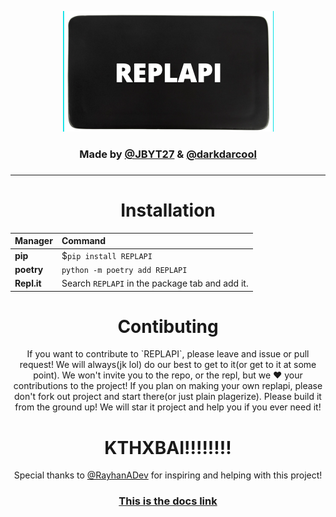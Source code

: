 <p align="center">
  <a href="https://github.com/JBYT27/REPLAPI">
    <img src="/logo.png" alt="Logo">
  </a>
</p>

<h3 align = "center">Made by <a href = "https://github.com/JBYT27">@JBYT27</a> & <a href = "https://github.com/darkdarcool">@darkdarcool</a><h3>

---

<h1 align = "center">Installation</h1>
<center align = "center">

|Manager          |Command                                        |
|:----------------|:----------------------------------------------|
|**pip**          |$`pip install REPLAPI`                         |
|**poetry**       |`python -m poetry add REPLAPI`                 |
|**Repl.it**      |Search `REPLAPI` in the package tab and add it.|     

</center>
<h1 align = "center">Contibuting</h1>

<p align = "center">If you want to contribute to `REPLAPI`, please leave and issue or pull request! We will always(jk lol) do our best to get to it(or get to it at some point). We won't invite you to the repo, or the repl, but we ❤️ your contributions to the project! If you plan on making your own replapi, please don't fork out project and start there(or just plain plagerize). Please build it from the ground up! We will star it project and help you if you ever need it!

<h1 align = "center">KTHXBAI!!!!!!!!</h1>

<p align = "center">Special thanks to <a href = "https://github.com/RayhanADev">@RayhanADev</a> for inspiring and helping with this project!</p>

<h3 align = "center"><strong><a href = "https://ReplAPI-Docs.darkdarcool.repl.co">This is the docs link</a></strong></h3>
